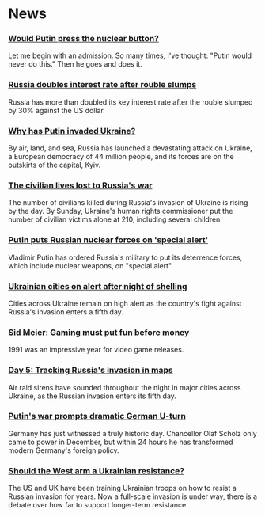 # News
### [Would Putin press the nuclear button?](https://www.bbc.com/news/world-europe-60551140)
Let me begin with an admission. So many times, I've thought: "Putin would never do this." Then he goes and does it.
### [Russia doubles interest rate after rouble slumps](https://www.bbc.com/news/business-60550992)
Russia has more than doubled its key interest rate after the rouble slumped by 30% against the US dollar.
### [Why has Putin invaded Ukraine?](https://www.bbc.com/news/world-europe-56720589)
By air, land, and sea, Russia has launched a devastating attack on Ukraine, a European democracy of 44 million people, and its forces are on the outskirts of the capital, Kyiv. 
### [The civilian lives lost to Russia's war](https://www.bbc.com/news/world-europe-60547807)
The number of civilians killed during Russia's invasion of Ukraine is rising by the day. By Sunday, Ukraine's human rights commissioner put the number of civilian victims alone at 210, including several children.
### [Putin puts Russian nuclear forces on 'special alert'](https://www.bbc.com/news/world-europe-60547473)
Vladimir Putin has ordered Russia's military to put its deterrence forces, which include nuclear weapons, on "special alert".
### [Ukrainian cities on alert after night of shelling](https://www.bbc.com/news/world-europe-60551688)
Cities across Ukraine remain on high alert as the country's fight against Russia's invasion enters a fifth day. 
### [Sid Meier: Gaming must put fun before money](https://www.bbc.com/news/entertainment-arts-60304123)
1991 was an impressive year for video game releases. 
### [Day 5: Tracking Russia's invasion in maps](https://www.bbc.com/news/world-europe-60506682)
Air raid sirens have sounded throughout the night in major cities across Ukraine, as the Russian invasion enters its fifth day.
### [Putin's war prompts dramatic German U-turn](https://www.bbc.com/news/world-europe-60549916)
Germany has just witnessed a truly historic day. Chancellor Olaf Scholz only came to power in December, but within 24 hours he has transformed modern Germany's foreign policy. 
### [Should the West arm a Ukrainian resistance?](https://www.bbc.com/news/world-europe-60530082)
The US and UK have been training Ukrainian troops on how to resist a Russian invasion for years. Now a full-scale invasion is under way, there is a debate over how far to support longer-term resistance.

